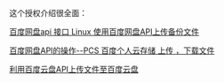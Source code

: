 

这个授权介绍很全面：

[百度网盘api 接口 Linux 使用百度网盘API上传备份文件](https://www.daimajiaoliu.com/daima/479bba6e6900403)




[百度网盘API的操作--PCS 百度个人云存储 上传 ，下载文件](https://www.cxyzjd.com/article/u014492257/39856403)

[利用百度云盘API上传文件至百度云盘](https://blog.csdn.net/admans/article/details/80653490)





